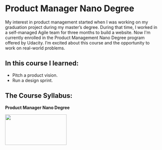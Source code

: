 # Product Manager Nano Degree 

My interest in product management started when I was working on my graduation project during my master’s degree. During that time, I worked in a self-managed Agile team for three months to build a website. Now I'm currently enrolled in the Product Management Nano Degree program offered by Udacity. I’m excited about this course and the opportunity to work on real-world problems.



## In this course I learned: 
-  Pitch a product vision. 
-  Run a design sprint.

## The Course Syllabus:

**Product Manager Nano Degree**

[<img src="https://user-images.githubusercontent.com/67848891/112593206-35542b80-8e18-11eb-8a8c-169d4419c1d8.png" width="200" height="100" >](https://d20vrrgs8k4bvw.cloudfront.net/documents/en-US/Product+Manager+Nanodegree+Program+Syllabus.pdf)


